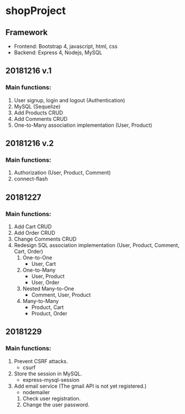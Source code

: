 # shopProject
##	Framework  
*	Frontend: Bootstrap 4, javascript, html, css  
*	Backend:  Express 4, Nodejs, MySQL  

## 20181216 v.1
### Main functions:  
1. User signup, login and logout (Authentication)  
2. MySQL (Sequelize)  
3. Add Products CRUD  
4. Add Comments CRUD  
5. One-to-Many association implementation (User, Product)  

## 20181216 v.2
### Main functions: 
1. Authorization (User, Product, Comment)
2. connect-flash

## 20181227
### Main functions: 
1. Add Cart CRUD 
2. Add Order CRUD
3. Change Comments CRUD
4. Redesign SQL association implementation (User, Product, Comment, Cart, Order)
    1. One-to-One  
        * User, Cart
    2. One-to-Many  
        * User, Product  
        * User, Order
    3. Nested Many-to-One  
        * Comment, User, Product
    4. Many-to-Many  
        * Product, Cart  
        * Product, Order

## 20181229
### Main functions:  
1. Prevent CSRF attacks.  
    * csurf  
2. Store the session in MySQL.  
    * express-mysql-session  
3. Add email service (The gmail API is not yet registered.)  
    * nodemailer  
    1. Check user registration.
    2. Change the user password.
